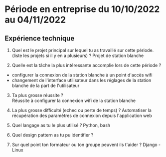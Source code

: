 # Période en entreprise du 10/10/2022 au 04/11/2022

## Expérience technique

1. Quel est le projet principal sur lequel tu as travaillé sur cette période. (liste les projets si il y en a plusieurs) ?
Projet de station blanche

2. Quelle est la tâche la plus intéressante accomplie lors de cette période ?
  - configurer la connexion de la station blanche à un point d'accès wifi
  - changement de l'interface utilisateur dans les réglages de la station blanche de la part de l'utilisateur


3. Ta plus grosse réussite ?  
Réussite à configurer la connexion wifi de la station blanche

4. La plus grosse difficulté (echec ou perte de temps) ?
Automatiser la récupération des paramètres de connexion depuis l'application web

5. Quel langage as tu le plus utilisé ?
Python, bash

6. Quel design pattern as tu pu identifier ?

7. Sur quel point ton formateur ou ton groupe peuvent ils t'aider ?
Django - Linux
